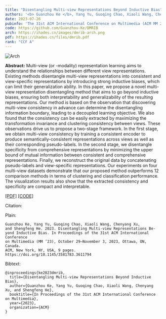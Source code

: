 ```yaml
---
title: "Disentangling Multi-view Representations Beyond Inductive Bias"
authors: '<b> Guanzhou Ke </b>, Yang Yu, Guoqing Chao, Xiaoli Wang, Chenyang Xu, and Shengfeng He'
date: 2023-07-26
pubinfo: 'The 31st ACM International Conference on Multimedia (ACM MM 2023)'
code: https://github.com/Guanzhou-Ke/DMRIB
arch: https://ihades.cn/images/dmrib-arch.png
pdf: https://ihades.cn/files/dmrib.pdf
rank: "CCF A"
---
```


![Arch](https://ihades.cn/images/dmrib-arch.png)


**Abstract:** Multi-view (or -modality) representation learning aims to understand the relationships between different view representations. Existing methods disentangle multi-view representations into consistent and view-specific representations by introducing strong inductive biases, which can limit their generalization ability. In this paper, we propose a novel multi-view representation disentangling method that aims to go beyond inductive biases, ensuring both interpretability and generalizability of the resulting representations. Our method is based on the observation that discovering multi-view consistency in advance can determine the disentangling information boundary, leading to a decoupled learning objective. We also found that the consistency can be easily extracted by maximizing the transformation invariance and clustering consistency between views. These observations drive us to propose a two-stage framework. In the first stage, we obtain multi-view consistency by training a consistent encoder to produce semantically-consistent representations across views as well as their corresponding pseudo-labels. In the second stage, we disentangle specificity from comprehensive representations by minimizing the upper bound of mutual information between consistent and comprehensive representations. Finally, we reconstruct the original data by concatenating pseudo-labels and view-specific representations. Our experiments on four multi-view datasets demonstrate that our proposed method outperforms 12 comparison methods in terms of clustering and classification performance. The visualization results also show that the extracted consistency and specificity are compact and interpretable. 


[\[PDF\]](https://ihades.cn/files/dmrib.pdf) [\[CODE\]](https://github.com/Guanzhou-Ke/DMRIB)

Citation:

Plain:

```
Guanzhou Ke, Yang Yu, Guoqing Chao, Xiaoli Wang, Chenyang Xu,
and Shengfeng He. 2023. Disentangling Multi-view Representations Be-
yond Inductive Bias. In Proceedings of the 31st ACM International Conference
on Multimedia (MM ’23), October 29–November 3, 2023, Ottawa, ON, Canada.
ACM, New York, NY, USA, 9 pages. https://doi.org/10.1145/3581783.3611794
```

Bibtext:

```
@inproceedings{ke2023dmrib,
  title={Disentangling Multi-view Representations Beyond Inductive Bias},
  author={Guanzhou Ke, Yang Yu, Guoqing Chao, Xiaoli Wang, Chenyang Xu, and Shengfeng He},
  booktitle={In Proceedings of the 31st ACM International Conference on Multimedia},
  year={2023},
  organization={ACM}
}
```